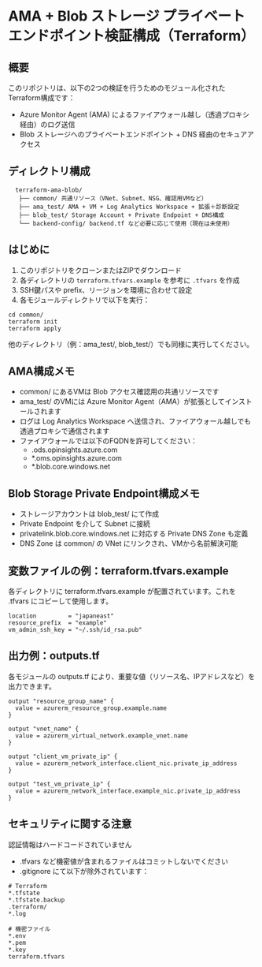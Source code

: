 # AMA + Blob ストレージ プライベート エンドポイント検証構成（Terraform）
## 概要
このリポジトリは、以下の2つの検証を行うためのモジュール化されたTerraform構成です：
- Azure Monitor Agent (AMA) によるファイアウォール越し（透過プロキシ経由）のログ送信
- Blob ストレージへのプライベートエンドポイント + DNS 経由のセキュアアクセス
## ディレクトリ構成
```
  terraform-ama-blob/
   ├── common/ 共通リソース（VNet、Subnet、NSG、確認用VMなど） 
   ├── ama_test/ AMA + VM + Log Analytics Workspace + 拡張＋診断設定 
   ├── blob_test/ Storage Account + Private Endpoint + DNS構成 
   └── backend-config/ backend.tf など必要に応じて使用（現在は未使用）
```
## はじめに
1. このリポジトリをクローンまたはZIPでダウンロード
2. 各ディレクトリの `terraform.tfvars.example` を参考に `.tfvars` を作成
3. SSH鍵パスや prefix、リージョンを環境に合わせて設定
4. 各モジュールディレクトリで以下を実行：
```
cd common/
terraform init
terraform apply
```
他のディレクトリ（例：ama_test/, blob_test/）でも同様に実行してください。
## AMA構成メモ
- common/ にあるVMは Blob アクセス確認用の共通リソースです
- ama_test/ のVMには Azure Monitor Agent（AMA）が拡張としてインストールされます
- ログは Log Analytics Workspace へ送信され、ファイアウォール越しでも透過プロキシで通信されます
- ファイアウォールでは以下のFQDNを許可してください：
  - .ods.opinsights.azure.com
  - *.oms.opinsights.azure.com
  - *.blob.core.windows.net
## Blob Storage Private Endpoint構成メモ
- ストレージアカウントは blob_test/ にて作成
- Private Endpoint を介して Subnet に接続
- privatelink.blob.core.windows.net に対応する Private DNS Zone も定義
- DNS Zone は common/ の VNet にリンクされ、VMから名前解決可能
## 変数ファイルの例：terraform.tfvars.example
各ディレクトリに terraform.tfvars.example が配置されています。これを .tfvars にコピーして使用します。
```
location         = "japaneast"
resource_prefix  = "example"
vm_admin_ssh_key = "~/.ssh/id_rsa.pub"
```
## 出力例：outputs.tf
各モジュールの outputs.tf により、重要な値（リソース名、IPアドレスなど）を出力できます。
```
output "resource_group_name" {
  value = azurerm_resource_group.example.name
}

output "vnet_name" {
  value = azurerm_virtual_network.example_vnet.name
}

output "client_vm_private_ip" {
  value = azurerm_network_interface.client_nic.private_ip_address
}

output "test_vm_private_ip" {
  value = azurerm_network_interface.example_nic.private_ip_address
}
```
## セキュリティに関する注意
認証情報はハードコードされていません
- .tfvars など機密値が含まれるファイルはコミットしないでください
- .gitignore にて以下が除外されています：
```
# Terraform
*.tfstate
*.tfstate.backup
.terraform/
*.log

# 機密ファイル
*.env
*.pem
*.key
terraform.tfvars
```

